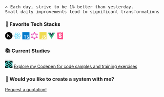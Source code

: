 
<pre>✍️ Each day, strive to be 1% better than yesterday. 
Small daily improvements lead to significant transformations over time.
</pre>

### 🚀 Favorite Tech Stacks

<p align="left">
  <img alt="Next.js" height="24" width="24" src="https://raw.githubusercontent.com/devicons/devicon/master/icons/nextjs/nextjs-original.svg">
  <img alt="React" height="24" width="24" src="https://raw.githubusercontent.com/devicons/devicon/master/icons/react/react-original.svg">
  <img alt="TypeScript" height="24" width="24" src="https://raw.githubusercontent.com/devicons/devicon/master/icons/typescript/typescript-plain.svg">
  <img alt="GraphQL" height="24" width="24" src="https://raw.githubusercontent.com/devicons/devicon/master/icons/graphql/graphql-plain.svg">
  <img alt="JavaScript" height="24" width="24" src="https://raw.githubusercontent.com/devicons/devicon/master/icons/javascript/javascript-plain.svg">
  <img alt="Vue.js" height="24" width="24" src="https://raw.githubusercontent.com/devicons/devicon/master/icons/vuejs/vuejs-original.svg">
  <img alt="Storybook" height="24" width="24" src="https://raw.githubusercontent.com/devicons/devicon/master/icons/storybook/storybook-original.svg">
</p>

### 📚 Current Studies

<p align="left">
  <img alt="Codepen" height="24" width="24" src="https://raw.githubusercontent.com/devicons/devicon/master/icons/codepen/codepen-original.svg" style="filter: invert(88%) sepia(21%) saturate(935%) hue-rotate(123deg) brightness(85%) contrast(97%);">
  <a href="https://codepen.io/italobarrosmepen" target="_blank">Explore my Codepen for code samples and training exercises</a>
</p>

### 🌴 Would you like to create a system with me?
[Request a quotation!](https://www.coqueirodigital.com/)
